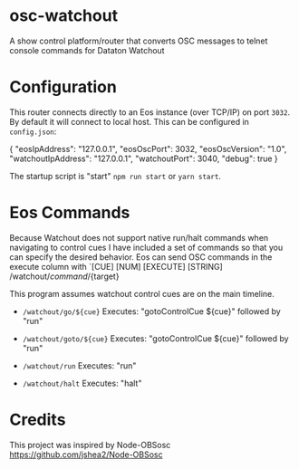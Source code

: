 # osc-watchout
A show control platform/router that converts OSC messages to telnet console commands for Dataton Watchout

# Configuration
This router connects directly to an Eos instance (over TCP/IP) on port `3032`. By default it will connect to local host. This can be configured in `config.json`:

  {
    "eosIpAddress": "127.0.0.1",
    "eosOscPort": 3032,
    "eosOscVersion": "1.0",
    "watchoutIpAddress": "127.0.0.1",
    "watchoutPort": 3040,
    "debug": true
  }

The startup script is "start" `npm run start` or `yarn start`.

# Eos Commands 
Because Watchout does not support native run/halt commands when navigating to control cues I have included a set of commands so that you can specify the desired behavior. Eos can send OSC commands in the execute column with `[CUE] [NUM] [EXECUTE] [STRING] /watchout/${command}/${target}

This program assumes watchout control cues are on the main timeline.

* `/watchout/go/${cue}`
Executes: 
  "gotoControlCue ${cue}" followed by "run"

* `/watchout/goto/${cue}`
Executes: 
  "gotoControlCue ${cue}" followed by "run"

* `/watchout/run`
Executes: 
  "run"

* `/watchout/halt`
Executes: 
  "halt"

# Credits
This project was inspired by Node-OBSosc https://github.com/jshea2/Node-OBSosc 